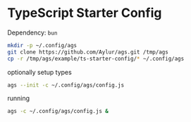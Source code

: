 # TypeScript Starter Config

Dependency: `bun`

```bash
mkdir -p ~/.config/ags
git clone https://github.com/Aylur/ags.git /tmp/ags
cp -r /tmp/ags/example/ts-starter-config/* ~/.config/ags
```

optionally setup types

```bash
ags --init -c ~/.config/ags/config.js
```

running

```bash
ags -c ~/.config/ags/config.js &
```
